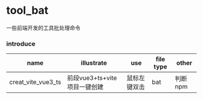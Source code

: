# tool_bat
一些前端开发的工具批处理命令

### introduce
| name | illustrate | use | file type|other
|----------|----------|----------|----------|----------|
| creat_vite_vue3_ts | 前段vue3+ts+vite项目一键创建 | 鼠标左键双击 | bat | 判断npm|yarn|pnpm是否安装 |